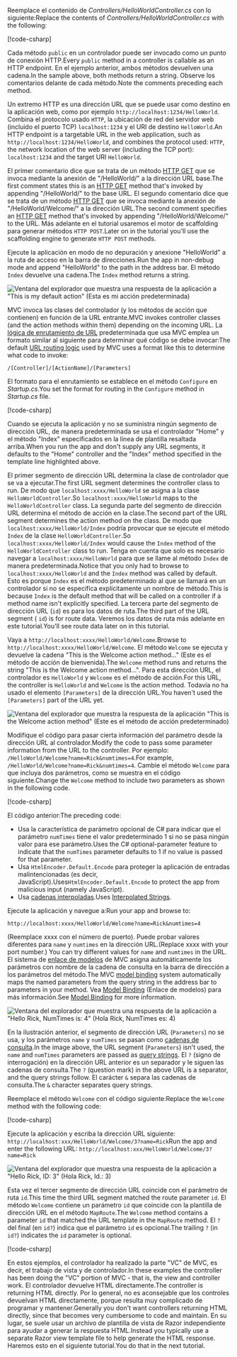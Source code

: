 <span data-ttu-id="79438-101">Reemplace el contenido de *Controllers/HelloWorldController.cs* con lo siguiente:</span><span class="sxs-lookup"><span data-stu-id="79438-101">Replace the contents of *Controllers/HelloWorldController.cs* with the following:</span></span>

[!code-csharp[](~/tutorials/first-mvc-app/start-mvc/sample/MvcMovie/Controllers/HelloWorldController.cs?name=snippet_1)]

<span data-ttu-id="79438-102">Cada método `public` en un controlador puede ser invocado como un punto de conexión HTTP.</span><span class="sxs-lookup"><span data-stu-id="79438-102">Every `public` method in a controller is callable as an HTTP endpoint.</span></span> <span data-ttu-id="79438-103">En el ejemplo anterior, ambos métodos devuelven una cadena.</span><span class="sxs-lookup"><span data-stu-id="79438-103">In the sample above, both methods return a string.</span></span>  <span data-ttu-id="79438-104">Observe los comentarios delante de cada método.</span><span class="sxs-lookup"><span data-stu-id="79438-104">Note the comments preceding each method.</span></span>

<span data-ttu-id="79438-105">Un extremo HTTP es una dirección URL que se puede usar como destino en la aplicación web, como por ejemplo `http://localhost:1234/HelloWorld`. Combina el protocolo usado `HTTP`, la ubicación de red del servidor web (incluido el puerto TCP) `localhost:1234` y el URI de destino `HelloWorld`.</span><span class="sxs-lookup"><span data-stu-id="79438-105">An HTTP endpoint is a targetable URL in the web application, such as `http://localhost:1234/HelloWorld`, and combines the protocol used: `HTTP`, the network location of the web server (including the TCP port): `localhost:1234` and the target URI `HelloWorld`.</span></span>

<span data-ttu-id="79438-106">El primer comentario dice que se trata de un método [HTTP GET](https://www.w3schools.com/tags/ref_httpmethods.asp) que se invoca mediante la anexión de "/HelloWorld/" a la dirección URL base.</span><span class="sxs-lookup"><span data-stu-id="79438-106">The first comment states this is an [HTTP GET](https://www.w3schools.com/tags/ref_httpmethods.asp) method that's invoked by appending "/HelloWorld/" to the base URL.</span></span> <span data-ttu-id="79438-107">El segundo comentario dice que se trata de un método [HTTP GET](http://www.w3.org/Protocols/rfc2616/rfc2616-sec9.html) que se invoca mediante la anexión de "/HelloWorld/Welcome/" a la dirección URL.</span><span class="sxs-lookup"><span data-stu-id="79438-107">The second comment specifies an [HTTP GET](http://www.w3.org/Protocols/rfc2616/rfc2616-sec9.html) method that's invoked by appending "/HelloWorld/Welcome/" to the URL.</span></span> <span data-ttu-id="79438-108">Más adelante en el tutorial usaremos el motor de scaffolding para generar métodos `HTTP POST`.</span><span class="sxs-lookup"><span data-stu-id="79438-108">Later on in the tutorial you'll use the scaffolding engine to generate `HTTP POST` methods.</span></span>

<span data-ttu-id="79438-109">Ejecute la aplicación en modo de no depuración y anexione "HelloWorld" a la ruta de acceso en la barra de direcciones.</span><span class="sxs-lookup"><span data-stu-id="79438-109">Run the app in non-debug mode and append "HelloWorld" to the path in the address bar.</span></span> <span data-ttu-id="79438-110">El método `Index` devuelve una cadena.</span><span class="sxs-lookup"><span data-stu-id="79438-110">The `Index` method returns a string.</span></span>

![Ventana del explorador que muestra una respuesta de la aplicación a "This is my default action" (Esta es mi acción predeterminada)](~/tutorials/first-mvc-app/adding-controller/_static/hell1.png)

<span data-ttu-id="79438-112">MVC invoca las clases del controlador (y los métodos de acción que contienen) en función de la URL entrante.</span><span class="sxs-lookup"><span data-stu-id="79438-112">MVC invokes controller classes (and the action methods within them) depending on the incoming URL.</span></span> <span data-ttu-id="79438-113">La [lógica de enrutamiento de URL](xref:mvc/controllers/routing) predeterminada que usa MVC emplea un formato similar al siguiente para determinar qué código se debe invocar:</span><span class="sxs-lookup"><span data-stu-id="79438-113">The default [URL routing logic](xref:mvc/controllers/routing) used by MVC uses a format like this to determine what code to invoke:</span></span>

`/[Controller]/[ActionName]/[Parameters]`

<span data-ttu-id="79438-114">El formato para el enrutamiento se establece en el método `Configure` en *Startup.cs*.</span><span class="sxs-lookup"><span data-stu-id="79438-114">You set the format for routing in the `Configure` method in *Startup.cs* file.</span></span>

[!code-csharp[](~/tutorials/first-mvc-app/start-mvc/sample/MvcMovie/Startup.cs?name=snippet_1&highlight=5)]

<span data-ttu-id="79438-115">Cuando se ejecuta la aplicación y no se suministra ningún segmento de dirección URL, de manera predeterminada se usa el controlador "Home" y el método "Index" especificados en la línea de plantilla resaltada arriba.</span><span class="sxs-lookup"><span data-stu-id="79438-115">When you run the app and don't supply any URL segments, it defaults to the "Home" controller and the "Index" method specified in the template line highlighted above.</span></span>

<span data-ttu-id="79438-116">El primer segmento de dirección URL determina la clase de controlador que se va a ejecutar.</span><span class="sxs-lookup"><span data-stu-id="79438-116">The first URL segment determines the controller class to run.</span></span> <span data-ttu-id="79438-117">De modo que `localhost:xxxx/HelloWorld` se asigna a la clase `HelloWorldController`.</span><span class="sxs-lookup"><span data-stu-id="79438-117">So `localhost:xxxx/HelloWorld` maps to the `HelloWorldController` class.</span></span> <span data-ttu-id="79438-118">La segunda parte del segmento de dirección URL determina el método de acción en la clase.</span><span class="sxs-lookup"><span data-stu-id="79438-118">The second part of the URL segment determines the action method on the class.</span></span> <span data-ttu-id="79438-119">De modo que `localhost:xxxx/HelloWorld/Index` podría provocar que se ejecute el método `Index` de la clase `HelloWorldController`.</span><span class="sxs-lookup"><span data-stu-id="79438-119">So `localhost:xxxx/HelloWorld/Index` would cause the `Index` method of the `HelloWorldController` class to run.</span></span> <span data-ttu-id="79438-120">Tenga en cuenta que solo es necesario navegar a `localhost:xxxx/HelloWorld` para que se llame al método `Index` de manera predeterminada.</span><span class="sxs-lookup"><span data-stu-id="79438-120">Notice that you only had to browse to `localhost:xxxx/HelloWorld` and the `Index` method was called by default.</span></span> <span data-ttu-id="79438-121">Esto es porque `Index` es el método predeterminado al que se llamará en un controlador si no se especifica explícitamente un nombre de método.</span><span class="sxs-lookup"><span data-stu-id="79438-121">This is because `Index` is the default method that will be called on a controller if a method name isn't explicitly specified.</span></span> <span data-ttu-id="79438-122">La tercera parte del segmento de dirección URL (`id`) es para los datos de ruta.</span><span class="sxs-lookup"><span data-stu-id="79438-122">The third part of the URL segment ( `id`) is for route data.</span></span> <span data-ttu-id="79438-123">Veremos los datos de ruta más adelante en este tutorial.</span><span class="sxs-lookup"><span data-stu-id="79438-123">You'll see route data later on in this tutorial.</span></span>

<span data-ttu-id="79438-124">Vaya a `http://localhost:xxxx/HelloWorld/Welcome`.</span><span class="sxs-lookup"><span data-stu-id="79438-124">Browse to `http://localhost:xxxx/HelloWorld/Welcome`.</span></span> <span data-ttu-id="79438-125">El método `Welcome` se ejecuta y devuelve la cadena "This is the Welcome action method..." (Este es el método de acción de bienvenida).</span><span class="sxs-lookup"><span data-stu-id="79438-125">The `Welcome` method runs and returns the string "This is the Welcome action method...".</span></span> <span data-ttu-id="79438-126">Para esta dirección URL, el controlador es `HelloWorld` y `Welcome` es el método de acción.</span><span class="sxs-lookup"><span data-stu-id="79438-126">For this URL, the controller is `HelloWorld` and `Welcome` is the action method.</span></span> <span data-ttu-id="79438-127">Todavía no ha usado el elemento `[Parameters]` de la dirección URL.</span><span class="sxs-lookup"><span data-stu-id="79438-127">You haven't used the `[Parameters]` part of the URL yet.</span></span>

![Ventana del explorador que muestra la respuesta de la aplicación "This is the Welcome action method" (Este es el método de acción predeterminado)](~/tutorials/first-mvc-app/adding-controller/_static/welcome.png)

<span data-ttu-id="79438-129">Modifique el código para pasar cierta información del parámetro desde la dirección URL al controlador.</span><span class="sxs-lookup"><span data-stu-id="79438-129">Modify the code to pass some parameter information from the URL to the controller.</span></span> <span data-ttu-id="79438-130">Por ejemplo: `/HelloWorld/Welcome?name=Rick&numtimes=4`.</span><span class="sxs-lookup"><span data-stu-id="79438-130">For example, `/HelloWorld/Welcome?name=Rick&numtimes=4`.</span></span> <span data-ttu-id="79438-131">Cambie el método `Welcome` para que incluya dos parámetros, como se muestra en el código siguiente.</span><span class="sxs-lookup"><span data-stu-id="79438-131">Change the `Welcome` method to include two parameters as shown in the following code.</span></span> 

[!code-csharp[](~/tutorials/first-mvc-app/start-mvc/sample/MvcMovie/Controllers/HelloWorldController.cs?name=snippet_2)]

<span data-ttu-id="79438-132">El código anterior:</span><span class="sxs-lookup"><span data-stu-id="79438-132">The preceding code:</span></span>

* <span data-ttu-id="79438-133">Usa la característica de parámetro opcional de C# para indicar que el parámetro `numTimes` tiene el valor predeterminado 1 si no se pasa ningún valor para ese parámetro.</span><span class="sxs-lookup"><span data-stu-id="79438-133">Uses the C# optional-parameter feature to indicate that the `numTimes` parameter defaults to 1 if no value is passed for that parameter.</span></span>
* <span data-ttu-id="79438-134">Usa `HtmlEncoder.Default.Encode` para proteger la aplicación de entradas malintencionadas (es decir, JavaScript).</span><span class="sxs-lookup"><span data-stu-id="79438-134">Uses`HtmlEncoder.Default.Encode` to protect the app from malicious input (namely JavaScript).</span></span> 
* <span data-ttu-id="79438-135">Usa [cadenas interpoladas](/dotnet/articles/csharp/language-reference/keywords/interpolated-strings).</span><span class="sxs-lookup"><span data-stu-id="79438-135">Uses [Interpolated Strings](/dotnet/articles/csharp/language-reference/keywords/interpolated-strings).</span></span>

<span data-ttu-id="79438-136">Ejecute la aplicación y navegue a:</span><span class="sxs-lookup"><span data-stu-id="79438-136">Run your app and browse to:</span></span>

   `http://localhost:xxxx/HelloWorld/Welcome?name=Rick&numtimes=4`

<span data-ttu-id="79438-137">(Reemplace xxxx con el número de puerto). Puede probar valores diferentes para `name` y `numtimes` en la dirección URL.</span><span class="sxs-lookup"><span data-stu-id="79438-137">(Replace xxxx with your port number.) You can try different values for `name` and `numtimes` in  the URL.</span></span> <span data-ttu-id="79438-138">El sistema de [enlace de modelos](xref:mvc/models/model-binding) de MVC asigna automáticamente los parámetros con nombre de la cadena de consulta en la barra de dirección a los parámetros del método.</span><span class="sxs-lookup"><span data-stu-id="79438-138">The MVC [model binding](xref:mvc/models/model-binding) system automatically maps the named parameters from  the query string in the address bar to parameters in your method.</span></span> <span data-ttu-id="79438-139">Vea [Model Binding](xref:mvc/models/model-binding) (Enlace de modelos) para más información.</span><span class="sxs-lookup"><span data-stu-id="79438-139">See [Model Binding](xref:mvc/models/model-binding) for more information.</span></span>

![Ventana del explorador que muestra una respuesta de la aplicación a "Hello Rick, NumTimes is: 4" (Hola Rick, NumTimes es: 4)](~/tutorials/first-mvc-app/adding-controller/_static/rick4.png)

<span data-ttu-id="79438-141">En la ilustración anterior, el segmento de dirección URL (`Parameters`) no se usa, y los parámetros `name` y `numTimes` se pasan como [cadenas de consulta](https://wikipedia.org/wiki/Query_string).</span><span class="sxs-lookup"><span data-stu-id="79438-141">In the image above, the URL segment (`Parameters`) isn't used, the `name` and `numTimes` parameters are passed as [query strings](https://wikipedia.org/wiki/Query_string).</span></span> <span data-ttu-id="79438-142">El `?` (signo de interrogación) en la dirección URL anterior es un separador y le siguen las cadenas de consulta.</span><span class="sxs-lookup"><span data-stu-id="79438-142">The `?` (question mark) in the above URL is a separator, and the query strings follow.</span></span> <span data-ttu-id="79438-143">El carácter `&` separa las cadenas de consulta.</span><span class="sxs-lookup"><span data-stu-id="79438-143">The `&` character separates query strings.</span></span>

<span data-ttu-id="79438-144">Reemplace el método `Welcome` con el código siguiente:</span><span class="sxs-lookup"><span data-stu-id="79438-144">Replace the `Welcome` method with the following code:</span></span>

[!code-csharp[](~/tutorials/first-mvc-app/start-mvc/sample/MvcMovie/Controllers/HelloWorldController.cs?name=snippet_3)]

<span data-ttu-id="79438-145">Ejecute la aplicación y escriba la dirección URL siguiente: `http://localhost:xxx/HelloWorld/Welcome/3?name=Rick`</span><span class="sxs-lookup"><span data-stu-id="79438-145">Run the app and enter the following URL:  `http://localhost:xxx/HelloWorld/Welcome/3?name=Rick`</span></span>

![Ventana del explorador que muestra una respuesta de la aplicación a "Hello Rick, ID: 3" (Hola Rick, Id.: 3)](~/tutorials/first-mvc-app/adding-controller/_static/rick_routedata.png)

<span data-ttu-id="79438-147">Esta vez el tercer segmento de dirección URL coincide con el parámetro de ruta `id`.</span><span class="sxs-lookup"><span data-stu-id="79438-147">This time the third URL segment  matched the route parameter `id`.</span></span> <span data-ttu-id="79438-148">El método `Welcome` contiene un parámetro `id` que coincide con la plantilla de dirección URL en el método `MapRoute`.</span><span class="sxs-lookup"><span data-stu-id="79438-148">The `Welcome`  method contains a parameter  `id` that matched the URL template in the `MapRoute` method.</span></span> <span data-ttu-id="79438-149">El `?` del final (en `id?`) indica que el parámetro `id` es opcional.</span><span class="sxs-lookup"><span data-stu-id="79438-149">The trailing `?`  (in `id?`) indicates the `id` parameter is optional.</span></span>

[!code-csharp[](~/tutorials/first-mvc-app/start-mvc/sample/MvcMovie/Startup.cs?name=snippet_1&highlight=5)]

<span data-ttu-id="79438-150">En estos ejemplos, el controlador ha realizado la parte "VC" de MVC, es decir, el trabajo de vista y de controlador.</span><span class="sxs-lookup"><span data-stu-id="79438-150">In these examples the controller has been doing the "VC" portion  of MVC - that is, the view and controller work.</span></span> <span data-ttu-id="79438-151">El controlador devuelve HTML directamente.</span><span class="sxs-lookup"><span data-stu-id="79438-151">The controller is returning HTML  directly.</span></span> <span data-ttu-id="79438-152">Por lo general, no es aconsejable que los controles devuelvan HTML directamente, porque resulta muy complicado de programar y mantener.</span><span class="sxs-lookup"><span data-stu-id="79438-152">Generally you don't want controllers returning HTML directly, since  that becomes very cumbersome to code and maintain.</span></span> <span data-ttu-id="79438-153">En su lugar, se suele usar un archivo de plantilla de vista de Razor independiente para ayudar a generar la respuesta HTML.</span><span class="sxs-lookup"><span data-stu-id="79438-153">Instead you typically use a separate Razor view template file to help generate the HTML response.</span></span> <span data-ttu-id="79438-154">Haremos esto en el siguiente tutorial.</span><span class="sxs-lookup"><span data-stu-id="79438-154">You do that in the next tutorial.</span></span>
